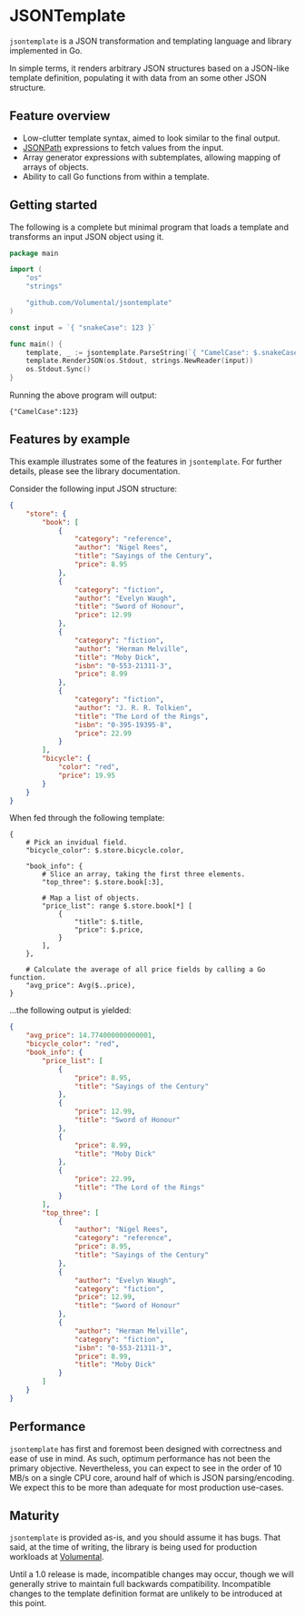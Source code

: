 # JSONTemplate

`jsontemplate` is a JSON transformation and templating language and library implemented in Go.

In simple terms, it renders arbitrary JSON structures based on a JSON-like template definition, populating it with data from an some other JSON structure.

## Feature overview

- Low-clutter template syntax, aimed to look similar to the final output.
- [JSONPath](https://goessner.net/articles/JsonPath/) expressions to fetch values from the input.
- Array generator expressions with subtemplates, allowing mapping of arrays of objects.
- Ability to call Go functions from within a template.

## Getting started

The following is a complete but minimal program that loads a template and transforms an input JSON object using it.

```go
package main

import (
	"os"
	"strings"

	"github.com/Volumental/jsontemplate"
)

const input = `{ "snakeCase": 123 }`

func main() {
	template, _ := jsontemplate.ParseString(`{ "CamelCase": $.snakeCase }`, nil)
	template.RenderJSON(os.Stdout, strings.NewReader(input))
	os.Stdout.Sync()
}
```

Running the above program will output:
```
{"CamelCase":123}
```

## Features by example

This example illustrates some of the features in `jsontemplate`. For further details, please see the library documentation.

Consider the following input JSON structure:

```json
{
	"store": {
		"book": [ 
			{
				"category": "reference",
				"author": "Nigel Rees",
				"title": "Sayings of the Century",
				"price": 8.95
			},
			{
				"category": "fiction",
				"author": "Evelyn Waugh",
				"title": "Sword of Honour",
				"price": 12.99
			},
			{
				"category": "fiction",
				"author": "Herman Melville",
				"title": "Moby Dick",
				"isbn": "0-553-21311-3",
				"price": 8.99
			},
			{
				"category": "fiction",
				"author": "J. R. R. Tolkien",
				"title": "The Lord of the Rings",
				"isbn": "0-395-19395-8",
				"price": 22.99
			}
		],
		"bicycle": {
			"color": "red",
			"price": 19.95
		}
	}
}
```

When fed through the following template:

```
{
	# Pick an invidual field.
	"bicycle_color": $.store.bicycle.color,

	"book_info": {
		# Slice an array, taking the first three elements.
		"top_three": $.store.book[:3],

		# Map a list of objects.
		"price_list": range $.store.book[*] [
			{
				"title": $.title,
				"price": $.price,
			}
		],
	},
	
	# Calculate the average of all price fields by calling a Go function.
	"avg_price": Avg($..price),
}
```

...the following output is yielded:

```json
{
	"avg_price": 14.774000000000001,
	"bicycle_color": "red",
	"book_info": {
		"price_list": [
			{
				"price": 8.95,
				"title": "Sayings of the Century"
			},
			{
				"price": 12.99,
				"title": "Sword of Honour"
			},
			{
				"price": 8.99,
				"title": "Moby Dick"
			},
			{
				"price": 22.99,
				"title": "The Lord of the Rings"
			}
		],
		"top_three": [
			{
				"author": "Nigel Rees",
				"category": "reference",
				"price": 8.95,
				"title": "Sayings of the Century"
			},
			{
				"author": "Evelyn Waugh",
				"category": "fiction",
				"price": 12.99,
				"title": "Sword of Honour"
			},
			{
				"author": "Herman Melville",
				"category": "fiction",
				"isbn": "0-553-21311-3",
				"price": 8.99,
				"title": "Moby Dick"
			}
		]
	}
}
```

## Performance

`jsontemplate` has first and foremost been designed with correctness and ease of use in mind. As such, optimum performance has not been the primary objective. Nevertheless, you can expect to see in the order of 10 MB/s on a single CPU core, around half of which is JSON parsing/encoding. We expect this to be more than adequate for most production use-cases.

## Maturity

`jsontemplate` is provided as-is, and you should assume it has bugs. That said, at the time of writing, the library is being used for production workloads at [Volumental](https://www.volumental.com).

Until a 1.0 release is made, incompatible changes may occur, though we will generally strive to maintain full backwards compatibility. Incompatible changes to the template definition format are unlikely to be introduced at this point.
